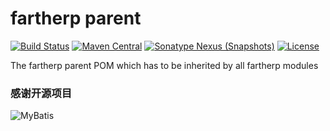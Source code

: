 # fartherp parent
[![Build Status](https://travis-ci.org/fartherp/parent.svg?branch=master)](https://travis-ci.org/fartherp/parent)
[![Maven Central](https://maven-badges.herokuapp.com/maven-central/com.github.fartherp/parent/badge.svg)](https://maven-badges.herokuapp.com/maven-central/com.github.fartherp/parent/)
[![Sonatype Nexus (Snapshots)](https://img.shields.io/nexus/s/https/oss.sonatype.org/com.github.fartherp/parent.svg)](https://oss.sonatype.org/content/repositories/snapshots/com/github/fartherp/parent)
[![License](http://img.shields.io/:license-apache-brightgreen.svg)](https://www.apache.org/licenses/LICENSE-2.0.html)

The fartherp parent POM which has to be inherited by all fartherp modules

### 感谢开源项目
![MyBatis](https://camo.githubusercontent.com/196d30052623ff7b233765c5f641dbc8ae2f287d/687474703a2f2f6d7962617469732e6769746875622e696f2f696d616765732f6d7962617469732d6c6f676f2e706e67)